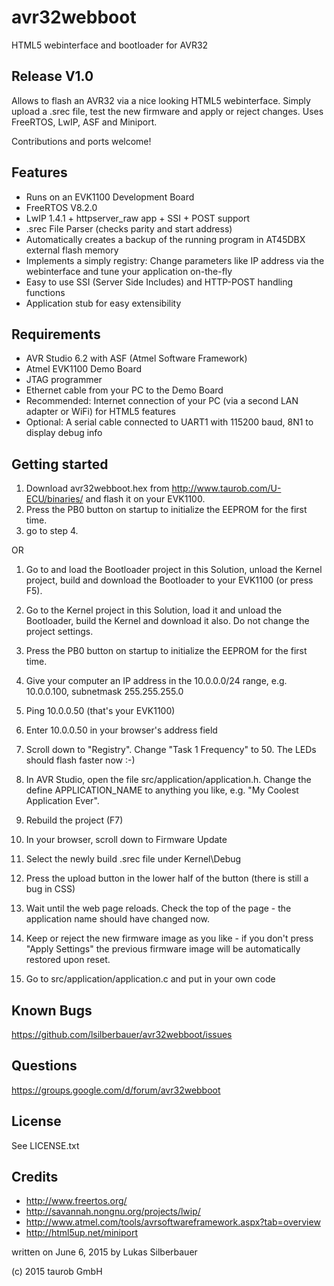 # avr32webboot

HTML5 webinterface and bootloader for AVR32

## Release V1.0

Allows to flash an AVR32 via a nice looking HTML5 webinterface. 
Simply upload a .srec file, test the new firmware and apply or reject changes.
Uses FreeRTOS, LwIP, ASF and Miniport.

Contributions and ports welcome!

## Features

* Runs on an EVK1100 Development Board
* FreeRTOS V8.2.0
* LwIP 1.4.1 + httpserver_raw app + SSI + POST support
* .srec File Parser (checks parity and start address)
* Automatically creates a backup of the running program in AT45DBX external flash memory
* Implements a simply registry: Change parameters like IP address via the webinterface and tune your application on-the-fly
* Easy to use SSI (Server Side Includes) and HTTP-POST handling functions
* Application stub for easy extensibility

## Requirements

* AVR Studio 6.2 with ASF (Atmel Software Framework)
* Atmel EVK1100 Demo Board
* JTAG programmer
* Ethernet cable from your PC to the Demo Board
* Recommended: Internet connection of your PC (via a second LAN adapter or WiFi) for HTML5 features
* Optional: A serial cable connected to UART1 with 115200 baud, 8N1 to display debug info

## Getting started

1. Download avr32webboot.hex from http://www.taurob.com/U-ECU/binaries/ and flash it on your EVK1100. 
2. Press the PB0 button on startup to initialize the EEPROM for the first time.
3. go to step 4.

OR

1. Go to and load the Bootloader project in this Solution, unload the Kernel project, build and download the Bootloader to your EVK1100 (or press F5).
2. Go to the Kernel project in this Solution, load it and unload the Bootloader, build the Kernel and download it also. Do not change the project settings.
3. Press the PB0 button on startup to initialize the EEPROM for the first time.

4. Give your computer an IP address in the 10.0.0.0/24 range, e.g. 10.0.0.100, subnetmask 255.255.255.0
5. Ping 10.0.0.50 (that's your EVK1100)
6. Enter 10.0.0.50 in your browser's address field
7. Scroll down to "Registry". Change "Task 1 Frequency" to 50. The LEDs should flash faster now :-)
8. In AVR Studio, open the file src/application/application.h. Change the define APPLICATION_NAME to anything you like, e.g. "My Coolest Application Ever".
9. Rebuild the project (F7)
10. In your browser, scroll down to Firmware Update
11. Select the newly build .srec file under Kernel\Debug
12. Press the upload button in the lower half of the button (there is still a bug in CSS)
13. Wait until the web page reloads. Check the top of the page - the application name should have changed now.
14. Keep or reject the new firmware image as you like - if you don't press "Apply Settings" the previous firmware image will be automatically restored upon reset.
15. Go to src/application/application.c and put in your own code 

## Known Bugs

https://github.com/lsilberbauer/avr32webboot/issues

## Questions

https://groups.google.com/d/forum/avr32webboot

## License

See LICENSE.txt

## Credits

* http://www.freertos.org/
* http://savannah.nongnu.org/projects/lwip/
* http://www.atmel.com/tools/avrsoftwareframework.aspx?tab=overview
* http://html5up.net/miniport


written on June 6, 2015 by Lukas Silberbauer


(c) 2015 taurob GmbH